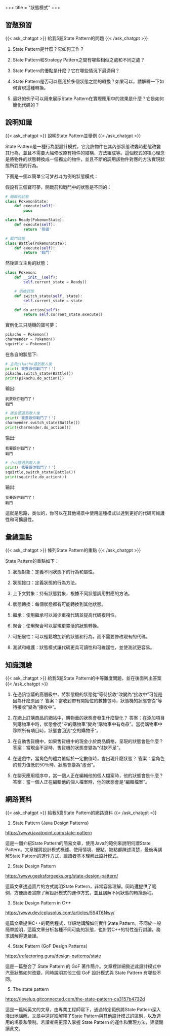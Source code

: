 +++
title = "狀態模式"
+++
## 習題預習
{{< ask_chatgpt >}}
給我5題State Pattern的問題
{{< /ask_chatgpt >}}



1. State Pattern是什麼？它如何工作？

2. State Pattern和Strategy Pattern之間有哪些相似之處和不同之處？

3. State Pattern的優點是什麼？它在哪些情況下最適用？

4. State Pattern是否可以應用於多個狀態之間的轉換？如果可以，請解釋一下如何實現這種轉換。

5. 最好的例子可以用來展示State Pattern在實際應用中的效果是什麼？它是如何簡化代碼的？   

## 說明知識
{{< ask_chatgpt >}}
說明State Pattern並舉例
{{< /ask_chatgpt >}}



State Pattern是一種行為型設計模式，它允許物件在其內部狀態改變時動態改變其行為，並且不需要大幅修改原有物件的結構、方法組成等。這個模式的核心理念是將物件的狀態轉換成一個獨立的物件，並且不斷的調用該物件對應的方法實現狀態所對應的行為。

下面是一個以簡單宝可梦战斗为例的狀態模式：

假設有三個寶可夢，開戰前和戰鬥中的狀態是不同的：

```python
# 開戰前狀態
class PokemonState:
    def execute(self):
        pass

class Ready(PokemonState):
    def execute(self):
        return '預備'

# 戰鬥狀態
class Battle(PokemonState):
    def execute(self):
        return '戰鬥'
```

然後建立主角的狀態：

```python
class Pokemon:
    def __init__(self):
        self.current_state = Ready()

    # 切換狀態
    def switch_state(self, state):
        self.current_state = state

    def do_action(self):
        return self.current_state.execute()

```

實例化三只隨機的寶可夢：

```python
pikachu = Pokemon()
charmender = Pokemon()
squirtle = Pokemon()
```

在各自的狀態下:

```python
# 主角pikachu遇到敵人後
print('我要跟你戰鬥了！')
pikachu.switch_state(Battle())
print(pikachu.do_action())
```
输出:
```
我要跟你戰鬥了！
戰鬥
```

```python
# 版金德遇到敵人後
print('我要跟你戰鬥了！')
charmender.switch_state(Battle())
print(charmender.do_action())
```
输出:
```
我要跟你戰鬥了！
戰鬥
```

```python
# 小火龍遇到敵人後
print('我要跟你戰鬥了！')
squirtle.switch_state(Battle())
print(squirtle.do_action())
```
输出:
```
我要跟你戰鬥了！
戰鬥
```

這就是思路，类似的，你可以在其他場景中使用這種模式以達到更好的代碼可維護性和可擴展性。   

## 彙總重點
{{< ask_chatgpt >}}
條列State Pattern的重點
{{< /ask_chatgpt >}}



State Pattern的重點如下：

1. 狀態對象：定義不同狀態下的行為和屬性。

2. 狀態接口：定義狀態的行為方法。

3. 上下文對象：持有狀態對象，根據不同狀態調用對應的方法。

4. 狀態轉換：每個狀態都有可能轉換到其他狀態。

5. 繼承：使用繼承可以減少重複代碼並提高代碼複用性。

6. 聚合：使用聚合可以實現更靈活的狀態轉換。

7. 可拓展性：可以輕鬆增加新的狀態和行為，而不需要修改現有的代碼。

8. 測試和維護：狀態模式讓代碼更具可讀性和可維護性，並使測試更容易。   

## 知識測驗
{{< ask_chatgpt >}}
給我5題State Pattern的中等難度問題，並在後面列出答案
{{< /ask_chatgpt >}}



1. 在通訊協議的高層級中，將狀態機的狀態從“等待接收”改變為“接收中”可能是因為什麼原因？
答案：當收到帶有開始位的數據包時，狀態機的狀態會從“等待接收”變為“接收中”。

2. 在網上訂購商品的網站中，購物車的狀態會發生什麼變化？
答案：在添加項目到購物車中時，狀態會從“空的購物車”變為“購物車中有商品”。當從購物車中移除所有項目時，狀態會回到“空的購物車”。

3. 在自動售貨機中，如果售貨機中的現金小於商品價格，呈現的狀態會是什麼？
答案：當現金不足時，售貨機的狀態會變為“付款不足”。

4. 在遊戲中，當角色的體力值低於一定數值時，會出現什麼狀態？
答案：當角色的體力值低於50％時，狀態會變為“虛弱”。

5. 在聊天應用程序中，當一個人正在編輯他的個人檔案時，他的狀態會是什麼？
答案：當一個人正在編輯他的個人檔案時，他的狀態會是“編輯檔案”。   

## 網路資料
{{< ask_chatgpt >}}
給我5篇State Pattern的網路資料
{{< /ask_chatgpt >}}



1. State Pattern (Java Design Patterns)

https://www.javatpoint.com/state-pattern

這是一個介紹State Pattern的簡易文章，使用Java的範例來說明何謂State Pattern。文章裡將設計模式概述、使用情境、優點、缺點都陳述清楚，最後再講解State Pattern的運作方式，讓讀者基本理解此設計模式。

2. State Design Pattern

https://www.geeksforgeeks.org/state-design-pattern/

這篇文章透過圖片的方式說明State Pattern，非常容易理解。同時還提供了範例，方便讀者實際了解設計模式的運作方式，並且講解不同狀態的轉換過程。

3. State Design Pattern in C++

https://www.dev/cplusplus.com/articles/594T6Nwy/

這篇文章提供C++的範例程式，詳細地講解如何實作State Pattern。不同於一般簡單說明，這篇文章分析各種不同可能的狀態，也針對C++的特性進行討論，務求講解得更嚴謹。

4. State Pattern (GoF Design Patterns)

https://refactoring.guru/design-patterns/state

這是一篇整合了 State Pattern 的 GoF 著作簡介。文章裡詳細敘述此設計模式中汽車狀態如何改變，同時說明其他三個 GoF 設計模式與 State Pattern 有哪些不同。

5. The state pattern

https://levelup.gitconnected.com/the-state-pattern-ca3157b4732d

這是一篇純英文的文章，由專業工程師寫下，通過特定範例將State Pattern深入淺出地講解。文章中還詳細解釋了State Pattern與其他設計模式的區別，以及適用的場景和限制。若讀者需更深入掌握 State Pattern 的運作和實現方法，建議閱讀此文。   

